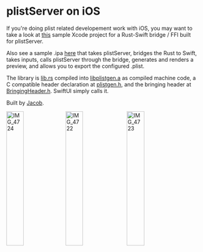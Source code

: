 # plistServer on iOS
If you're doing plist related developement work with iOS, you may want to take a look at [this](plistServer.xcodeproj) sample Xcode project for a Rust-Swift bridge / FFI built for plistServer.

Also see a sample .ipa [here](Payload.ipa) that takes plistServer, bridges the Rust to Swift, takes inputs, calls plistServer through the bridge, generates and renders a preview, and allows you to export the configured .plist.

The library is [lib.rs](lib.rs) compiled into [libplistgen.a](libplistgen.a) as compiled machine code, a C compatible header declaration at [plistgen.h](plistgen.h), and the bringing header at [BringingHeader.h](bringingheader.h).
SwiftUI simply calls it.

Built by [Jacob](https://github.com/jacobprezant).


<p>
  <img src="https://github.com/user-attachments/assets/0b5f6553-99f3-42ea-bc2b-dd97e9339577" alt="IMG_4724" width="30%">
  <img src="https://github.com/user-attachments/assets/e67c0030-5916-477b-8464-f5d27ac16cc4" alt="IMG_4722" width="30%" style="margin-right: 1%">
  <img src="https://github.com/user-attachments/assets/64f0c82c-bf76-4bb8-bcb5-a5825e05a797" alt="IMG_4723" width="30%" style="margin-right: 1%">
</p>
